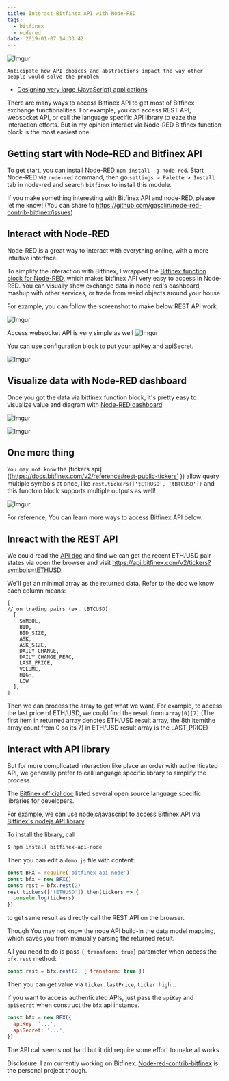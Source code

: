 ```yaml
---
title: Interact Bitfinex API with Node-RED
tags:
  - bitfinex
  - nodered
date: 2019-01-07 14:33:42
---
```


![Imgur](https://i.imgur.com/BDWezQx.png)

```
Anticipate how API choices and abstractions impact the way other people would solve the problem
```
  - [Designing very large (JavaScript) applications](http://bit.ly/2Fflnpz)

There are many ways to access Bitfinex API to get most of Bitfinex exchange functionalities. For example, you can access REST API, websocket API, or call the language specific API library to eaze the interaction efforts. But in my opinion interact via Node-RED Bitfinex function block is the most easiest one.

## Getting start with Node-RED and Bitfinex API

To get start, you can install Node-RED `npm install -g node-red`. Start Node-RED via `node-red` command, then go `settings > Palette > Install` tab in node-red and search `bitfinex` to install this module.

If you make something interesting with Bitfinex API and node-RED, please let me know! (You can share to https://github.com/gasolin/node-red-contrib-bitfinex/issues)

## Interact with Node-RED

Node-RED is a great way to interact with everything online, with a more intuitive interface.

To simplify the interaction with Bitfinex, 
I wrapped the [Bitfinex function block for Node-RED](https://www.npmjs.com/package/node-red-contrib-bitfinex), which makes bitfinex API very easy to access in Node-RED. You can visually show exchange data in node-red's dashboard, mashup with other services, or trade from weird objects around your house.

For example, you can follow the screenshot to make below REST API work.

![Imgur](https://i.imgur.com/ivFAJWH.gif)

Access websocket API is very simple as well
![Imgur](https://i.imgur.com/ecJV6Io.gif)

You can use configuration block to put your apiKey and apiSecret.

![Imgur](https://i.imgur.com/0eVeu4I.png)

## Visualize data with Node-RED dashboard

Once you got the data via bitfinex function block, it's pretty easy to visualize value and diagram with [Node-RED dashboard](https://flows.nodered.org/node/node-red-dashboard)

![Imgur](https://i.imgur.com/mow1AUX.gif)

![Imgur](https://i.imgur.com/1Y9ooGD.gif)


## One more thing

`You may not know` the [tickers api]((https://docs.bitfinex.com/v2/reference#rest-public-tickers`
)) allow query multiple symbols at once, like `rest.tickers(['tETHUSD', 'tBTCUSD'])` and this functoin block supports multiple outputs as well!

![Imgur](https://i.imgur.com/MLS7sCq.gif)



For reference, You can learn more ways to access Bitfinex API below.

## Inreact with the REST API

We could read the [API doc](https://docs.bitfinex.com/v2/reference#rest-public-tickers`
) and find we can get the recent ETH/USD pair states via open the browser and visit https://api.bitfinex.com/v2/tickers?symbols=tETHUSD

We'll get an minimal array as the returned data. Refer to the doc we know each column means:

```
[
// on trading pairs (ex. tBTCUSD)
  [
    SYMBOL,
    BID, 
    BID_SIZE, 
    ASK, 
    ASK_SIZE, 
    DAILY_CHANGE, 
    DAILY_CHANGE_PERC, 
    LAST_PRICE, 
    VOLUME, 
    HIGH, 
    LOW
  ],
]
```

Then we can process the array to get what we want. For example, to access the last price of ETH/USD, we could find the result from `array[0][7]` (The first item in returned array denotes ETH/USD result array, the 8th item(the array count from 0 so its 7) in ETH/USD result array is the LAST_PRICE)

## Interact with API library

But for more complicated interaction like place an order with authenticated API, we generally prefer to call language specific library to simplify the process.

The [Bitfinex official doc](https://docs.bitfinex.com/v2/docs/open-source-libraries) listed several open source language specific libraries for developers.

For example, we can use nodejs/javascript to access Bitfinex API via [Bitfinex's nodejs API library](https://github.com/bitfinexcom/bitfinex-api-node)

To install the library, call

```sh
$ npm install bitfinex-api-node
```

Then you can edit a `demo.js` file with content:

```js
const BFX = require('bitfinex-api-node')
const bfx = new BFX()
const rest = bfx.rest(2)
rest.tickers(['tETHUSD']).then(tickers => {
  console.log(tickers)
})
```

to get same result as directly call the REST API on the browser.

Though You may not know the node API build-in the data model mapping, which saves you from manually parsing the returned result.

All you need to do is pass `{ transform: true}` parameter when access the `bfx.rest` method:

```js
const rest = bfx.rest(2, { transform: true })
```

Then you can get value via `ticker.lastPrice`, `ticker.high`...

If you want to access authenticated APIs, just pass the `apiKey` and `apiSecret` when construct the `bfx` api instance.

```js
const bfx = new BFX({
  apiKey: '...',
  apiSecret: '...',
})
```

The API call seems not hard but it did require some effort to make all works.



Disclosure: I am currently working on Bitfinex. [Node-red-contrib-bitfinex](https://github.com/gasolin/node-red-contrib-bitfinex) is the personal project though.
